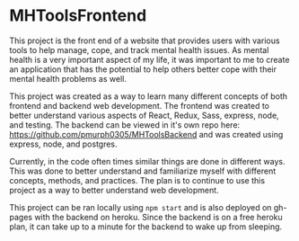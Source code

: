 # MHToolsFrontend

This project is the front end of a website that provides users with various tools to help manage, cope, and track mental health issues. As mental health is a very important aspect of my life, it was important to me to create an application that has the potential to help others better cope with their mental health problems as well.

This project was created as a way to learn many different concepts of both frontend and backend web development. The frontend was created to better understand various aspects of React, Redux, Sass, express, node, and testing. The backend can be viewed in it's own repo here: https://github.com/pmurph0305/MHToolsBackend and was created using express, node, and postgres.

Currently, in the code often times similar things are done in different ways. This was done to better understand and familiarize myself with different concepts, methods, and practices. The plan is to continue to use this project as a way to better understand web development.

This project can be ran locally using `npm start` and is also deployed on gh-pages with the backend on heroku. Since the backend is on a free heroku plan, it can take up to a minute for the backend to wake up from sleeping.
